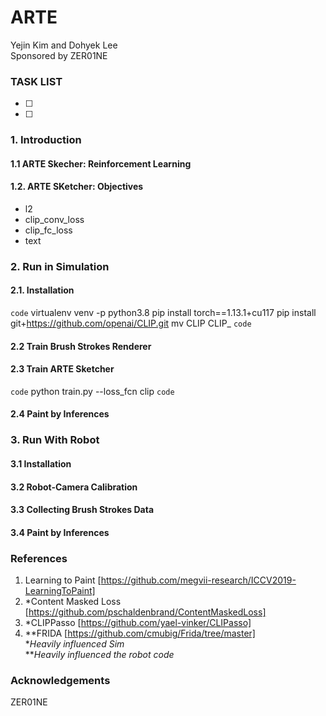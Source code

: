 # ARTE 

Yejin Kim and Dohyek Lee
<br />Sponsored by ZER01NE<br />

### TASK LIST
-[ ]
-[ ]


### 1. Introduction
#### 1.1  ARTE Skecher: Reinforcement Learning
#### 1.2. ARTE SKetcher: Objectives
- l2
- clip_conv_loss
- clip_fc_loss
- text



### 2. Run in Simulation
#### 2.1. Installation
`code`
    virtualenv venv -p python3.8
    pip install torch==1.13.1+cu117
    pip install git+https://github.com/openai/CLIP.git
    mv CLIP CLIP_
`code`

#### 2.2 Train Brush Strokes Renderer
#### 2.3 Train ARTE Sketcher
`code`
    python train.py --loss_fcn clip
`code`
#### 2.4 Paint by Inferences




### 3. Run With Robot
#### 3.1 Installation
#### 3.2 Robot-Camera Calibration
#### 3.3 Collecting Brush Strokes Data
#### 3.4 Paint by Inferences



### References
1. Learning to Paint [https://github.com/megvii-research/ICCV2019-LearningToPaint]
2. *Content Masked Loss [https://github.com/pschaldenbrand/ContentMaskedLoss]
3. *CLIPPasso [https://github.com/yael-vinker/CLIPasso]
4. **FRIDA [https://github.com/cmubig/Frida/tree/master]<br />
**Heavily influenced Sim* <br />
***Heavily influenced the robot code*

### Acknowledgements
ZER01NE


